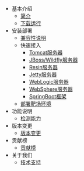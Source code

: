 - 基本介绍
  - [简介](doc/tutorial/intro.md)
  - [下载运行](doc/tutorial/install.md)
- 安装部署
  - [兼容性说明](doc/deploy/compat.md)
  - 快速接入
    - [Tomcat服务器](doc/deploy/manual/tomcat.md)
    - [JBoss/Wildfly服务器](doc/deploy/manual/jboss.md)
    - [Resin服务器](doc/deploy/manual/resin.md)
    - [Jetty服务器](doc/deploy/manual/jetty.md)
    - [WebLogic服务器](doc/deploy/manual/weblogic.md)
    - [WebSphere服务器](doc/deploy/manual/websphere.md)
    - [SpringBoot框架](doc/deploy/manual/springboot.md)
  - [部署靶场环境](doc/deploy/vulns.md)
- 功能说明
  - [检测能力](doc/features/detects.md)
- 版本变更
  - [版本变更](doc/changes/changelog.md)
- 贡献榜
  - [贡献榜](doc/contributions.md)
- 关于我们
  - [技术支持](doc/aboutus/support.md)
